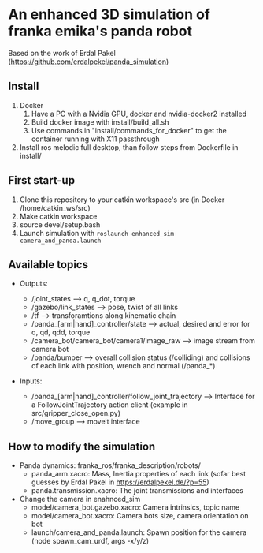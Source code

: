 An enhanced 3D simulation of franka emika's panda robot
=========
Based on the work of Erdal Pakel (https://github.com/erdalpekel/panda_simulation)

Install
----------

1. Docker
    1. Have a PC with a Nvidia GPU, docker and nvidia-docker2 installed
    2. Build docker image with install/build_all.sh
    3. Use commands in "install/commands_for_docker" to get the container running with X11 passthrough
2. Install ros melodic full desktop, than follow steps from Dockerfile in install/

First start-up
----------

1. Clone this repository to your catkin workspace's src (in Docker /home/catkin_ws/src)
2. Make catkin workspace
3. source devel/setup.bash
4. Launch simulation with `roslaunch enhanced_sim camera_and_panda.launch`

Available topics
-------

* Outputs:
    * /joint_states --> q, q_dot, torque
    * /gazebo/link_states --> pose, twist of all links
    * /tf --> transforamtions along kinematic chain
    * /panda_[arm|hand]_controller/state --> actual, desired and error for q, qd, qdd, torque
    * /camera_bot/camera_bot/camera1/image_raw --> image stream from camera bot
    * /panda/bumper --> overall collision status (/colliding) and collisions of each link with position, wrench and normal (/panda_*)

* Inputs:
    * /panda_[arm|hand]_controller/follow_joint_trajectory --> Interface for a FollowJointTrajectory action client (example in src/gripper_close_open.py)
    * /move_group --> moveit interface

How to modify the simulation
-------
* Panda dynamics: franka_ros/franka_description/robots/
    * panda_arm.xacro: Mass, Inertia properties of each link (sofar best guesses by Erdal Pakel in https://erdalpekel.de/?p=55)
    * panda.transmission.xacro: The joint transmissions and interfaces
* Change the camera in enahnced_sim
    * model/camera_bot.gazebo.xacro: Camera intrinsics, topic name
    * model/camera_bot.xacro: Camera bots size, camera orientation on bot
    * launch/camera_and_panda.launch: Spawn position for the camera (node spawn_cam_urdf, args -x/y/z)
